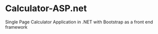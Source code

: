 # Calculator-ASP.net
Single Page Calculator Application in .NET with Bootstrap as a front end framework
